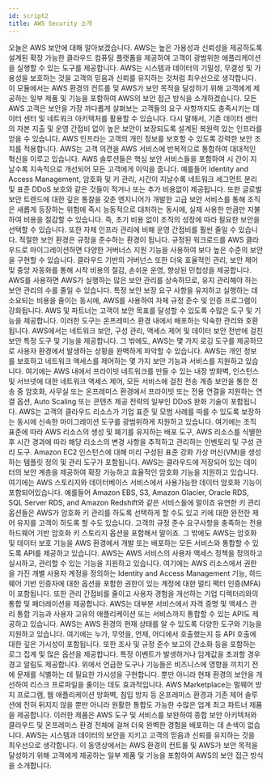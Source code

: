 ```yaml
---
id: script2
title: AWS Security 소개
---
```


오늘은 AWS 보안에 대해 알아보겠습니다. AWS는 높은 가용성과 신뢰성을 제공하도록 설계된 확장 가능한 클라우드 컴퓨팅 플랫폼을 제공하여 고객이 광범위한 애플리케이션을 실행할 수 있는 도구를 제공합니다. AWS는 시스템과 데이터의 기밀성, 무결성 및 가용성을 보호하는 것을 고객의 믿음과 신뢰를 유지하는 것처럼 최우선으로 생각합니다. 이 모듈에서는 AWS 환경의 컨트롤 및  AWS가 보안 목적을 달성하기 위해 고객에게 제공하는 일부 제품 및 기능을 포함하여 AWS의 보안 접근 방식을 소개하겠습니다. 모든 AWS 고객은 보안을 가장 까다롭게 살펴보는 고객들의 요구 사항까지도 충족시키는 데이터 센터 및 네트워크 아키텍처를 활용할 수 있습니다. 다시 말해서, 기존 데이터 센터의 자본 지출 및 운영 간접비 없이 높은 보안이 보장되도록 설계된 복원력 있는 인프라를 얻을 수 있습니다. AWS 인프라는 고객의 개인 정보를 보호할 수 있도록 강력한 보안 조치를 적용합니다. AWS는 고객 의견을 AWS 서비스에 반복적으로 통합하여 대대적인 혁신을 이루고 있습니다. AWS 솔루션들은 핵심 보안 서비스들을 포함하여 시 간이 지날수록 지속적으로 개선되어 모든 고객에게 이익을 줍니다. 예를들어 Identity and Access Management, 암호화 및 키 관리, 시간이 지날수록 네트워크 세그먼트 분리 및 표준 DDoS 보호와 같은 것들이 적거나 또는 추가 비용없이 제공됩니다. 또한 글로벌 보안 트렌드에 대한 깊은 통찰을 갖춘 엔지니어가 개발한 고급 보안 서비스를 통해 조직은 새롭게 등장하는 위험에 즉시 능동적으로 대처하는 동시에, 실제 사용한 만큼만 지불하여 비용을 절감할 수 있습니다. 즉, 초기 비용 없이 조직의 성장에 따라 필요한 보안을 선택할 수 있습니다. 또한 자체 인프라 관리에 비해 운영 간접비를 훨씬 줄일 수 있습니다. 적절한 보안 환경은 규정을 준수하는 환경이 됩니다. 규정된 워크로드를 AWS 클라우드로 마이그레이션하면 다양한 거버너스 지원 기능을 사용하여 보다 높은 수준의 보안을 구현할 수 있습니다. 클라우드 기반의 거버넌스 또한 더욱 효율적인 관리, 보안 제어 및 중앙 자동화를 통해 시작 비용의 절감, 손쉬운 운영, 향상된 민첩성을 제공합니다. AWS를 사용하면 AWS가 실행하는 많은 보안 관리를 상속하므로, 유지 관리해야 하는 보안 관리의 수를 줄일 수 있습니다. 특정 보안 보장 요구 사항을 유지하고 실행하는 데 소요되는 비용을 줄이는 동시에, AWS를 사용하여 자체 규정 준수 및 인증 프로그램이 강화됩니다. AWS 및 파트너는 고객이 보안 목표를 달성할 수 있도록 수많은 도구 및 기능을 제공합니다. 이러한 도구는 온프레미스 환경 내에서 배포하는 익숙한 관리와 호환됩니다. AWS에서는 네트워크 보안, 구성 관리, 액세스 제어 및 데이터 보안 전반에 걸친 보안 특정 도구 및 기능을 제공합니다. 그 밖에도, AWS는 몇 가지 로깅 도구를 제공하므로 사용자 환경에서 발생하는 상황을 완벽하게 파악할 수 있습니다. AWS는 개인 정보를 보호하고 네트워크 액세스를 제어하는 몇 가지 보안 기능과 서비스를 지원하고 있습니다. 여기에는 AWS 내에서 프라이빗 네트워크를 만들 수 있는 내장 방화벽, 인스턴스 및 서브넷에 대한 네트워크 액세스 제어, 모든 서비스에 걸친 전송 계층 보안을 통한 전송 중 암호화, 사무실 또는 온프레미스 환경에서 프라이빗 또는 전용 연결을 지원하는 연결 옵션, Auto Scaling 또는 콘텐츠 제공 전략의 일부인 DDoS 완화 기술이 포함됩니다. AWS는 고객의 클라우드 리소스가 기업 표준 및 모범 사례를 따를 수 있도록 보장하는 동시에 신속한 마이그레이션 도구를 광범위하게 지원하고 있습니다. 여기에는 조직 표준에 따라 AWS 리소스의 생성 및 폐기를 유지하는 배포 도구, AWS 리소스를 식별한 후 시간 경과에 따라 해당 리소스의 변경 사항을 추적하고 관리하는 인벤토리 및 구성 관리 도구. Amazon EC2 인스턴스에 대해 미리 구성된 표준 강화 가상 머신(VM)을 생성하는 템플릿 정의 및 관리 도구가 포함됩니다. AWS는 클라우드에 저장되어 있는 데이터의 보안 계층을 제공하여 확장 가능하고 효율적인 암호화 기능을 지원하고 있습니다. 여기에는 AWS 스토리지와 데이터베이스 서비스에서 사용가능한 데이터 암호화 기능이 포함되어있습니다. 예를들어 Amazon EBS, S3, Amazon Glacier, Oracle RDS, SQL Server RDS, and Amazon Redshift와 같은
서비스들에 말이죠 유연한 키 관리 옵션들은 AWS가 암호화 키 관리를 하도록 선택하게 할 수도 있고 키에 대한 완전한 제어 유지를 고객이 하도록 할 수도 있습니다. 고객의 규정 준수 요구사항을 충족하는 전용 하드웨어 기반 암호화 키 스토리지 옵션을 포함해서 말이죠. 그 밖에도 AWS는 암호화 및 데이터 보호 기능을 AWS 환경에서 개발 또는 배포하는 모든 서비스와 통합할 수 있도록 API를 제공하고 있습니다. AWS는 AWS 서비스의 사용자 액세스 정책을 정의하고 실시하고, 관리할 수 있는 기능을 지원하고 있습니다. 여기에는 AWS 리소스에서 권한을 가진 개별 사용자 계정을 정의하는 Identity and Access Management 기능, 하드웨어 기반 인증자에 대한 옵션을 포함한 권한이 있는 계정에 대한 멀티 팩터 인증(MFA)이 포함됩니다. 또한 관리 간접비를 줄이고 사용자 경험을 개선하는 기업 디렉터리와의 통합 및 페더레이션을 제공합니다. AWS는 대부분 서비스에서 자격 증명 및 액세스 관리 통합 기능과 사용자 고유의 애플리케이션 또는 서비스까지 통합할 수 있는 API도 제공하고 있습니다. AWS는 AWS 환경의 현재 상태를 알 수 있도록 다양한 도구와 기능을 지원하고 있습니다. 여기에는 누가, 무엇을, 언제, 어디에서 호출했는지 등 API 호출에 대한 깊은 가시성이 포함됩니다. 또한 조사 및 규정 준수 보고의 간소화 등을 포함하는 로그 집계 및 많은 옵션을 제공합니다. 특정 이벤트가 발생하거나 임계값을 초과할 경우 경고 알림도 제공합니다. 위에서 언급한 도구나 기능들은 비즈니스에 영향을 끼치기 전에 문제를 식별하는 데 필요한 가시성을 구현합니다. 뿐만 아니라 현재 환경의 보안을 개선하여 리스크 프로파일을 줄이는 데도 효과적입니다. AWS Marketplace는 멀웨어 방지 프로그램, 웹 애플리케이션 방화벽, 침입 방지 등 온프레미스 환경과 기존 제어 솔루션에 전혀 뒤지지 않을 뿐만 아니라 원활한 통합도 가능한 수많은 업계 최고 파트너 제품을 제공합니다. 이러한 제품은 AWS 도구 및 서비스를 보완하여 종합 보안 아키텍처와 클라우드 및 온프레미스 환경 전체에 걸쳐 더욱 완벽한 경험을 배포하는 데 손색이 없습니다. AWS는 시스템과 데이터의 보안을 지키고 고객의 믿음과 신뢰를 유지하는 것을 최우선으로 생각합니다. 이 동영상에서는 AWS 환경의 컨트롤 및 AWS가 보안 목적을 달성하기 위해 고객에게 제공하는 일부 제품 및 기능을 포함하여 AWS의 보안 접근 방식을 소개합니다.

